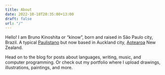```yaml
---
title: About
date: 2022-10-18T20:35:00+13:00
draft: false
url: "/"
---
```


Hello! I am Bruno Kinoshita or “kinow”, born and raised in São Paulo city, Brazil. 
A typical [Paulistano](https://en.wiktionary.org/wiki/paulistano#Noun "São Paulo
city demonym") but now based in Auckland city, [Aotearoa](https://en.wikipedia.org/wiki/Aotearoa
"Māori name for New Zealand") New Zealand.

Head on to the blog for posts about languages, writing, music, and computer
programming. Or check out my portfolio where I upload drawings, illustrations,
paintings, and more.
